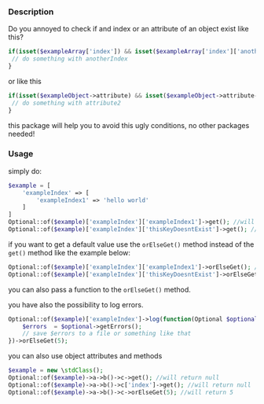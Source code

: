 ### Description
Do you annoyed to check if and index or an attribute of an object exist like this?
```php 
if(isset($exampleArray['index']) && isset($exampleArray['index']['anotherIndex'])) {
 // do something with anotherIndex
}
```
or like this
```php 
if(isset($exampleObject->attribute) && isset($exampleObject->attribute->attribute2)) {
 // do something with attribute2
}
``` 
this package will help you to avoid this ugly conditions, no other packages needed!

### Usage
simply do:
```php 
$example = [
    'exampleIndex' => [
        'exampleIndex1' => 'hello world'
    ]
]
Optional::of($example)['exampleIndex']['exampleIndex1']->get(); //will return hello world
Optional::of($example)['exampleIndex']['thisKeyDoesntExist']->get(); //will return null
```
if you want to get a default value use the `orElseGet()` method instead of the `get()` method
like the example below:
```php
Optional::of($example)['exampleIndex']['exampleIndex1']->orElseGet(); //will return hello world 
Optional::of($example)['exampleIndex']['thisKeyDoesntExist']->orElseGet(5); //will return 5
``` 
you can also pass a function to the `orElseGet()` method.

you have also the possibility to log errors.

```php
Optional::of($example)['exampleIndex']->log(function(Optional $optional) {
    $errors  = $optional->getErrors();
    // save $errors to a file or something like that
})->orElseGet(5); 
```

you can also use object attributes and methods

```php 
$example = new \stdClass();
Optional::of($example)->a->b()->c->get(); //will return null
Optional::of($example)->a->b()->c['index']->get(); //will return null
Optional::of($example)->a->b()->c->orElseGet(5); //will return 5
```
